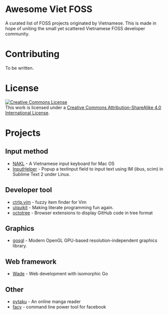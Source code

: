 # Awesome Viet FOSS

A curated list of FOSS projects originated by Vietnamese.  This is
made in hope of uniting the small yet scattered Vietnamese FOSS
developer community.

# Contributing

To be written.

# License

<a rel="license"
href="http://creativecommons.org/licenses/by-sa/4.0/"><img
alt="Creative Commons License" style="border-width:0"
src="https://i.creativecommons.org/l/by-sa/4.0/88x31.png" /></a><br
/>This work is licensed under a <a rel="license"
href="http://creativecommons.org/licenses/by-sa/4.0/">Creative Commons
Attribution-ShareAlike 4.0 International License</a>.

# Projects

## Input method

* [NAKL](https://github.com/huyphan/NAKL) - A Vietnamese input keyboard for Mac OS
* [InputHelper](https://github.com/xgenvn/InputHelper) - Popup a textinput field to input text using IM (ibus, scim) in Sublime Text 2 under Linux.

## Developer tool

* [ctrlp.vim](https://github.com/kien/ctrlp.vim) - fuzzy item finder for Vim
* [ulquikit](https://github.com/cmpitg/ulquikit) - Making literate programming fun again.
* [octotree](https://github.com/buunguyen/octotree) - Browser extensions to display GitHub code in tree format

## Graphics

* [gosgl](https://github.com/phaikawl/gosgl) - Modern OpenGL GPU-based resolution-independent graphics library.

## Web framework

* [Wade](https://github.com/gowade/wade) - Web development with isomorphic Go

## Other

* [pytaku](https://github.com/nhanb/pytaku) - An online manga reader
* [facy](https://github.com/huydx/facy) - command line power tool for facebook
